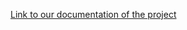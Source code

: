 [Link to our documentation of the project](https://docs.google.com/document/d/1Jn4dxKyS3ht0q5mMgljUcE9ezmO3dJNuGadNfPYSjDM/edit?usp=sharing)
